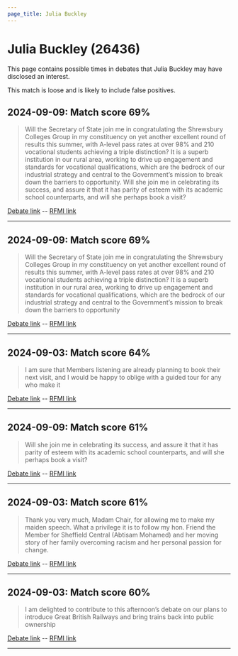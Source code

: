 ```yaml
---
page_title: Julia Buckley
---
```


# Julia Buckley  (26436)

This page contains possible times in debates that Julia Buckley may have disclosed an interest.

This match is loose and is likely to include false positives. 



## 2024-09-09: Match score 69%

>Will the Secretary of State join me in congratulating the Shrewsbury Colleges Group in my constituency on yet another excellent round of results this summer, with A-level pass rates at over 98% and 210 vocational students achieving a triple distinction? It is a superb institution in our rural area, working to drive up engagement and standards for vocational qualifications, which are the bedrock of our industrial strategy and central to the  Government’s mission to break down the barriers to opportunity. Will she join me in celebrating its success, and assure it that it has parity of esteem with its academic school counterparts, and will she perhaps book a visit?

[Debate link](https://www.theyworkforyou.com/debates/?id=2024-09-09b.565.6)  --  [RFMI link](https://www.theyworkforyou.com/mp/26436/register)


---



## 2024-09-09: Match score 69%

>Will the Secretary of State join me in congratulating the Shrewsbury Colleges Group in my constituency on yet another excellent round of results this summer, with A-level pass rates at over 98% and 210 vocational students achieving a triple distinction? It is a superb institution in our rural area, working to drive up engagement and standards for vocational qualifications, which are the bedrock of our industrial strategy and central to the  Government’s mission to break down the barriers to opportunity

[Debate link](https://www.theyworkforyou.com/debates/?id=2024-09-09b.565.6)  --  [RFMI link](https://www.theyworkforyou.com/mp/26436/register)


---



## 2024-09-03: Match score 64%

>I am sure that Members listening are already planning to book their next visit, and I would be happy to oblige with a guided tour for any who make it

[Debate link](https://www.theyworkforyou.com/debates/?id=2024-09-03c.219.1)  --  [RFMI link](https://www.theyworkforyou.com/mp/26436/register)


---



## 2024-09-09: Match score 61%

>Will she join me in celebrating its success, and assure it that it has parity of esteem with its academic school counterparts, and will she perhaps book a visit?

[Debate link](https://www.theyworkforyou.com/debates/?id=2024-09-09b.565.6)  --  [RFMI link](https://www.theyworkforyou.com/mp/26436/register)


---



## 2024-09-03: Match score 61%

>Thank you very much, Madam Chair, for allowing me to make my maiden speech. What a privilege it is to follow my hon. Friend the Member for Sheffield Central (Abtisam Mohamed) and her moving story of her family overcoming racism and her personal passion for change.

[Debate link](https://www.theyworkforyou.com/debates/?id=2024-09-03c.219.1)  --  [RFMI link](https://www.theyworkforyou.com/mp/26436/register)


---



## 2024-09-03: Match score 60%

>I am delighted to contribute to this afternoon’s debate on our plans to introduce Great British Railways and bring trains back into public ownership

[Debate link](https://www.theyworkforyou.com/debates/?id=2024-09-03c.219.1)  --  [RFMI link](https://www.theyworkforyou.com/mp/26436/register)


---

